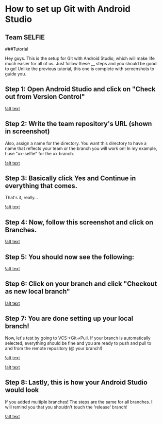 # How to set up Git with Android Studio
##  Team SELFIE

###Tutorial

Hey guys. This is the setup for Git with Android Studio, which will make
life much easier for all of us. Just follow these __ steps and you should
be good to go! Unlike the previous tutorial, this one is complete with
screenshots to guide you. 

## Step 1: Open Android Studio and click on "Check out from Version Control"

[!alt
text](https://github.com/edwinmosong/edwinmosong.github.io/tree/master/images/first.png)

## Step 2: Write the team repository's URL (shown in screenshot)
Also, assign a name for the directory. You want this directory to have a
name that reflects your team or the branch you will work on! In my example, I
use "ux-selfie" for the ux branch.

[!alt
text](https://github.com/edwinmosong/edwinmosong.github.io/tree/master/images/second.png)

## Step 3: Basically click Yes and Continue in everything that comes.
That's it, really...

[!alt
text](https://github.com/edwinmosong/edwinmosong.github.io/tree/master/images/third.png)

## Step 4: Now, follow this screenshot and click on Branches.

[!alt
text](https://github.com/edwinmosong/edwinmosong.github.io/tree/master/images/fourth.jpg)

## Step 5: You should now see the following:

[!alt
text](https://github.com/edwinmosong/edwinmosong.github.io/tree/master/images/fifth.png)

## Step 6: Click on your branch and click "Checkout as new local branch"

[!alt
text](https://github.com/edwinmosong/edwinmosong.github.io/tree/master/images/sixth.png)

## Step 7: You are done setting up your local branch! 
Now, let's test by going to VCS->Git->Pull. If your branch is automatically
selected, everything should be fine and you are ready to push and pull to
and from the remote repository (@ your branch!)

[!alt
text](https://github.com/edwinmosong/edwinmosong.github.io/tree/master/images/seventh.png)

[!alt
text](https://github.com/edwinmosong/edwinmosong.github.io/tree/master/images/eight.png)

## Step 8: Lastly, this is how your Android Studio would look
If you added multiple branches! The steps are the same for all branches. I
will remind you that you shouldn't touch the 'release' branch! 

[!alt
text](https://github.com/edwinmosong/edwinmosong.github.io/tree/master/images/last.png)
